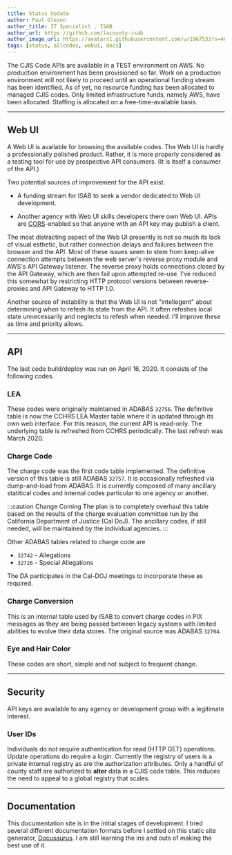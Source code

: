 ```yaml
---
title: Status Update
author: Paul Glezen
author_title: IT Specialist , ISAB
author_url: https://github.com/lacounty-isab
author_image_url: https://avatars1.githubusercontent.com/u/1967533?s=460&v=4
tags: [status, allcodes, webui, docs]
---
```


The CJIS Code APIs are available in a TEST environment on AWS.
No production environment has been provisioned so far.
Work on a production environment will
not likely to proceed until an operational funding stream has
been identified.  As of yet, no resource funding has been allocated
to managed CJIS codes.  Only limited infrastructure funds, namely
AWS, have been allocated.  Staffing is allocated on a
free-time-available basis.

<!--truncate-->

------------

## Web UI

A Web UI is available for browsing the available codes.
The Web UI is hardly a professionally polished product.
Rather, it is more properly considered as a testing tool
for use by prospective API consumers.  (It is itself a
consumer of the API.)

Two potential sources of improvement for the API exist.

* A funding stream for ISAB to seek a vendor dedicated to Web UI
  development.

* Another agency with Web UI skills developers there own Web UI.
  APIs are [CORS](/docs/glossary#cors)-enabled so that anyone with
  an API key may publish a client.

The most distracting aspect of the Web UI presently is not so much
its lack of visual esthetic, but rather connection delays and failures
between the browser and the API.  Most of these issues seem to stem
from keep-alive connection attempts between the web server's reverse
proxy module and AWS's API Gateway listener.  The reverse proxy holds
connections closed by the API Gateway, which are then fail upon attempted
re-use.  I've reduced this somewhat by restricting HTTP protocol versions
between reverse-proxies and API Gateway to HTTP 1.0.

Another source of instability is that the Web UI is not "intellegent"
about determining when to refesh its state from the API.  It often
refeshes local state unnecessarily and neglects to refesh when needed.
I'll improve these as time and priority allows.


-------------------

## API

The last code build/deploy was run on April 16, 2020.
It consists of the following codes.

### LEA

These codes were originally maintained in ADABAS `32756`.  The definitive
table is now the CCHRS LEA Master table where it is updated through its
own web interface.  For this reason, the current API is read-only.
The underlying table is refreshed from CCHRS periodically.  The last
refresh was March 2020.


### Charge Code

The charge code was the first code table implemented.  The definitive
version of this table is still ADABAS `32757`.  It is occasionally
refreshed via dump-and-load from ADABAS.  It is currently composed of
many ancillary statitical codes and internal codes particular to one
agency or another. 

:::caution Change Coming
The plan is to completely
overhaul this table based on the results of the charge evaluation
committee run by the California Department of Justice (Cal DoJ).
The ancillary codes, if still needed, will be maintained by the
individual agencies.
:::

Other ADABAS tables related to charge code are

* `32742` - Allegations
* `32726` - Special Allegations

The DA participates in the Cal-DOJ meetings to incorporate these as
required.

### Charge Conversion

This is an internal table used by ISAB to convert charge codes in PIX
messages as they are being passed between legacy systems with limited
abilities to evolve their data stores.  The original source was
ADABAS `32704`.

### Eye and Hair Color

These codes are short, simple and not subject to frequent change.

----------------------

## Security

API keys are available to any agency or development group with a
legitimate interest.

### User IDs

Individuals do not require authentication for read (HTTP GET) operations.
Update operations do require a login.  Currently the registry of users
is a private internal registry as are the authorization attributes.
Only a handful of county staff are authorized to **alter** data in a
CJIS code table.  This reduces the need to appeal to a global registry
that scales.

---------------------

## Documentation

This documentation site is in the initial stages of development.
I tried several different documentation formats before I settled
on this static site generator,
[Docusaurus](https://v2.docusaurus.io/).
I am still learning the ins and outs of making the best use of it.
